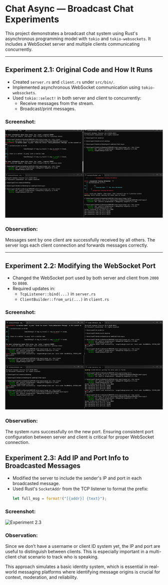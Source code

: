 # Chat Async — Broadcast Chat Experiments

This project demonstrates a broadcast chat system using Rust's asynchronous programming model with `tokio` and `tokio-websockets`. It includes a WebSocket server and multiple clients communicating concurrently.

---

## Experiment 2.1: Original Code and How It Runs

- Created `server.rs` and `client.rs` under `src/bin/`.
- Implemented asynchronous WebSocket communication using `tokio-websockets`.
- Used `tokio::select!` in both server and client to concurrently:
  - Receive messages from the stream.
  - Broadcast/print messages.

### Screenshot:
![Experiment 2.1](./Experiment2.1.png)

### Observation:
Messages sent by one client are successfully received by all others. The server logs each client connection and forwards messages correctly.

---

## Experiment 2.2: Modifying the WebSocket Port

- Changed the WebSocket port used by both server and client from `2000` to `8080`.
- Required updates in:
  - `TcpListener::bind(...)` in `server.rs`
  - `ClientBuilder::from_uri(...)` in `client.rs`

### Screenshot:
![Experiment 2.2](./Experiment2.2.png)

###  Observation:
The system runs successfully on the new port. Ensuring consistent port configuration between server and client is critical for proper WebSocket connection.

## Experiment 2.3: Add IP and Port Info to Broadcasted Messages

- Modified the server to include the sender's IP and port in each broadcasted message.
- Used Rust's `SocketAddr` from the TCP listener to format the prefix:
  ```rust
  let full_msg = format!("[{addr}] {text}");

### Screenshot:
![Experiment 2.3](./Experiment2.3.png)

### Observation:
Since we don’t have a username or client ID system yet, the IP and port are useful to distinguish between clients. This is especially important in a multi-client chat scenario to track who is speaking.

This approach simulates a basic identity system, which is essential in real-world messaging platforms where identifying message origins is crucial for context, moderation, and reliability.